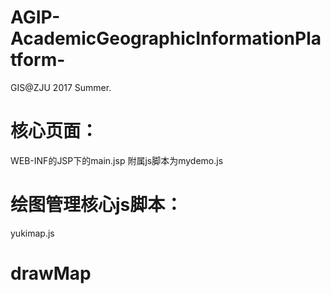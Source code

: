 # AGIP-AcademicGeographicInformationPlatform-
GIS@ZJU 2017 Summer.
# 核心页面：
  WEB-INF的JSP下的main.jsp
  附属js脚本为mydemo.js
# 绘图管理核心js脚本：
  yukimap.js
# drawMap
